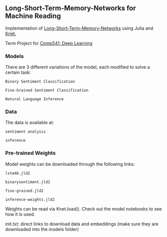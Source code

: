 ## Long-Short-Term-Memory-Networks for Machine Reading
Implementation of [Long-Short-Term-Memory-Networks](https://arxiv.org/abs/1601.06733) using Julia and [Knet.](https://github.com/egeersu/Knet.jl)

Term Project for [Comp541: Deep Learning](https://sites.google.com/a/ku.edu.tr/comp541/)

### Models

There are 3 different variations of the model, each modified to solve a certain task:
	
	Binary Sentiment Classification
	
	Fine-Grained Sentiment Classification
	
	Natural Language Inference
	
### Data

The data is available at:
	
	sentiment analysis
	
	inference

### Pre-trained Weights

Model weights can be downloaded through the following links: 
	
	lstm46.jld2
	
	binarysentiment.jld2
	
	fine-grained.jld2
	
	inference-weights.jld2

Weights can be read via Knet.load(). Check out the model notebooks to see how it is used. 

init.txt: direct links to download data and embeddings (make sure they are downloaded into the models folder)
